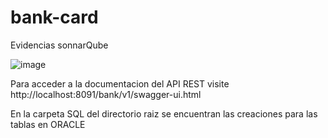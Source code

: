 # bank-card
Evidencias sonnarQube

![image](https://user-images.githubusercontent.com/80921663/236962977-c5c8180f-97a6-43eb-8c17-7ec036678494.png)

Para acceder a la documentacion del API REST visite http://localhost:8091/bank/v1/swagger-ui.html

En la carpeta SQL del directorio raiz se encuentran las creaciones para las tablas en ORACLE 

